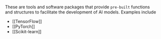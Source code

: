 These are tools and software packages that provide `pre-built` functions and structures to facilitate the development of AI models.
Examples include 
- [[TensorFlow]]
- [[PyTorch]]
- [[Scikit-learn]]